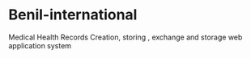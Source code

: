 # Benil-international
Medical Health Records Creation, storing , exchange and storage web application system
